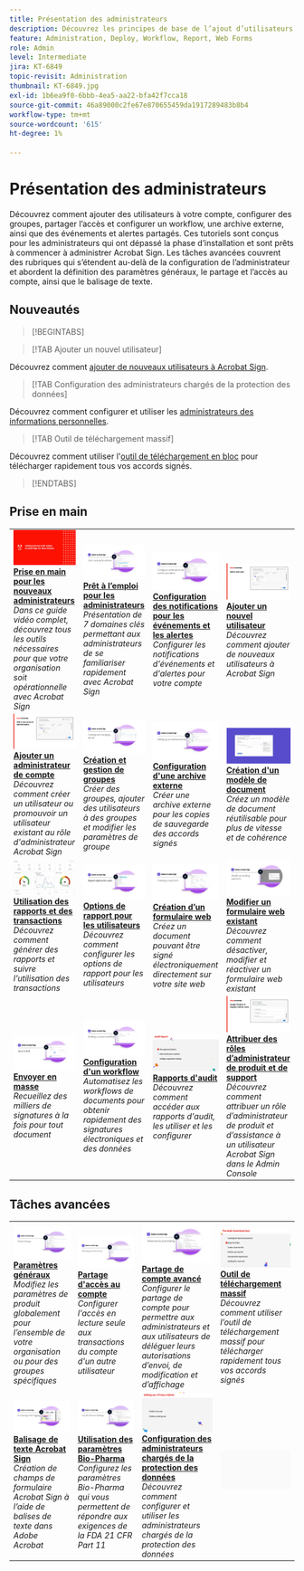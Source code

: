 ```yaml
---
title: Présentation des administrateurs
description: Découvrez les principes de base de l’ajout d’utilisateurs à votre compte, de la configuration de groupes, du partage d’accès et de la configuration d’un workflow, d’une archive externe et d’événements et alertes partagés
feature: Administration, Deploy, Workflow, Report, Web Forms
role: Admin
level: Intermediate
jira: KT-6849
topic-revisit: Administration
thumbnail: KT-6849.jpg
exl-id: 1b6ea9f0-6bbb-4ea5-aa22-bfa42f7cca18
source-git-commit: 46a89000c2fe67e870655459da1917289483b8b4
workflow-type: tm+mt
source-wordcount: '615'
ht-degree: 1%

---
```


# Présentation des administrateurs

Découvrez comment ajouter des utilisateurs à votre compte, configurer des groupes, partager l’accès et configurer un workflow, une archive externe, ainsi que des événements et alertes partagés. Ces tutoriels sont conçus pour les administrateurs qui ont dépassé la phase d’installation et sont prêts à commencer à administrer Acrobat Sign. Les tâches avancées couvrent des rubriques qui s’étendent au-delà de la configuration de l’administrateur et abordent la définition des paramètres généraux, le partage et l’accès au compte, ainsi que le balisage de texte.

## Nouveautés

>[!BEGINTABS]

>[!TAB Ajouter un nouvel utilisateur]

Découvrez comment [ajouter de nouveaux utilisateurs à Acrobat Sign](add-users-to-your-account.md).

>[!TAB Configuration des administrateurs chargés de la protection des données]

Découvrez comment configurer et utiliser les [administrateurs des informations personnelles](privacy.md).

>[!TAB Outil de téléchargement massif]

Découvrez comment utiliser l&#39;[outil de téléchargement en bloc](bulk-download-tool.md) pour télécharger rapidement tous vos accords signés.

>[!ENDTABS]

## Prise en main

<table style="table-layout:fixed">
<tr>
  <td>
    <a href="get-started-admin.md">
      <img alt="Prise en main pour les nouveaux administrateurs" src="../assets/Gettingstartedadmin_1280.png" />
    </a>
    <div>
    <a href="get-started-admin.md"><strong>Prise en main pour les nouveaux administrateurs</strong></a>
    </div>
    <em>Dans ce guide vidéo complet, découvrez tous les outils nécessaires pour que votre organisation soit opérationnelle avec Acrobat Sign</em>
    <br>
  </td>
  <td>
    <a href="up-and-running-admin.md">
      <img alt="Prêt à l’emploi pour les administrateurs" src="../assets/Up-Running.png" />
    </a>
    <div>
    <a href="up-and-running-admin.md"><strong>Prêt à l’emploi pour les administrateurs</strong></a>
    </div>
    <em>Présentation de 7 domaines clés permettant aux administrateurs de se familiariser rapidement avec Acrobat Sign</em>
    <br>
  </td>
  <td>
    <a href="set-up-shared-events-and-alert.md">
      <img alt="Configuration d’événements partagés et d’alertes" src="../assets/Notifications_1280.png" />
    </a>
    <div>
    <a href="set-up-shared-events-and-alert.md"><strong>Configuration des notifications pour les événements et les alertes</strong></a>
    </div>
    <em>Configurer les notifications d'événements et d'alertes pour votre compte</em>
    <br>
  </td>
  <td>
    <a href="add-users-to-your-account.md">
      <img alt="Ajouter un nouvel utilisateur" src="../assets/Add-a-new-user.jpg" />
    </a>
    <div>
    <a href="add-users-to-your-account.md"><strong>Ajouter un nouvel utilisateur</strong></a>
    </div>
    <em>Découvrez comment ajouter de nouveaux utilisateurs à Acrobat Sign</em>
    <br>
  </td>
</tr>
<tr>
 <td>
    <a href="add-admin.md">
      <img alt="Ajouter un nouvel administrateur de compte" src="../assets/Add-a-new-admin.jpg" />
    </a>
    <div>
    <a href="add-admin.md"><strong>Ajouter un administrateur de compte</strong></a>
    </div>
    <em>Découvrez comment créer un utilisateur ou promouvoir un utilisateur existant au rôle d'administrateur Acrobat Sign</em>
    <br>
  </td>
  <td>
    <a href="create-and-manage-groups.md">
      <img alt="Création et gestion de groupes" src="../assets/Creating-Groups.png" />
    </a>
    <div>
    <a href="create-and-manage-groups.md"><strong>Création et gestion de groupes</strong></a>
    </div>
    <em>Créer des groupes, ajouter des utilisateurs à des groupes et modifier les paramètres de groupe</em>
    <br>
  </td>
  <td>
    <a href="set-up-your-external-archive.md">
      <img alt="Configuration d’une archive externe" src="../assets/ExternalArchive.png" />
    </a>
    <div>
    <a href="set-up-your-external-archive.md"><strong>Configuration d'une archive externe</strong></a>
    </div>
    <em>Créer une archive externe pour les copies de sauvegarde des accords signés</em>
    <br>
  </td>
  <td>
    <a href="../sign-advanced-users/create-a-template.md">
      <img alt="Création d’un modèle de document" src="../assets/create-template.png" />
    </a>
    <div>
    <a href="../sign-advanced-users/create-a-template.md"><strong>Création d'un modèle de document</strong></a>
    </div>
    <em>Créez un modèle de document réutilisable pour plus de vitesse et de cohérence</em>
    <br>
  </td>
</tr>
<tr>
  <td>
    <a href="../sign-advanced-users/creating-a-report.md">
      <img alt="Utilisation des rapports et des transactions" src="../assets/reporting.png" />
    </a>
    <div>
    <a href="../sign-advanced-users/creating-a-report.md"><strong>Utilisation des rapports et des transactions</strong></a>
    </div>
    <em>Découvrez comment générer des rapports et suivre l'utilisation des transactions</em>
    <br>
  </td>
  <td>
    <a href="report-options.md">
      <img alt="Options de rapport pour les utilisateurs" src="../assets/report-options.png" />
    </a>
    <div>
    <a href="report-options.md"><strong>Options de rapport pour les utilisateurs</strong></a>
    </div>
    <em>Découvrez comment configurer les options de rapport pour les utilisateurs</em>
    <br>
  </td>
  <td>
    <a href="../sign-advanced-users/webform.md">
      <img alt="Création d’un formulaire web" src="../assets/Webform.png" />
    </a>
    <div>
    <a href="../sign-advanced-users/webform.md"><strong>Création d’un formulaire web</strong></a>
    </div>
    <em>Créez un document pouvant être signé électroniquement directement sur votre site web</em>
    <br>
  </td>
  <td>
    <a href="../sign-advanced-users/modify-webform.md">
      <img alt="Modification d’un formulaire web existant" src="../assets/Modifywebform.png" />
    </a>
    <div>
    <a href="../sign-advanced-users/modify-webform.md"><strong>Modifier un formulaire web existant</strong></a>
    </div>
    <em>Découvrez comment désactiver, modifier et réactiver un formulaire web existant</em>
    <br>
  </td>
</tr>
<tr>
  <td>
    <a href="../sign-advanced-users/megasign.md">
      <img alt="Envoi en masse" src="../assets/send-in-bulk.png" />
    </a>
    <div>
    <a href="../sign-advanced-users/megasign.md"><strong>Envoyer en masse</strong></a>
    </div>
    <em>Recueillez des milliers de signatures à la fois pour tout document</em>
    <br>
  </td>
  <td>
    <a href="building-a-custom-workflow.md">
      <img alt="Configuration d’un workflow" src="../assets/BuildingWorkflow.png" />
    </a>
    <div>
    <a href="building-a-custom-workflow.md"><strong>Configuration d'un workflow</strong></a>
    </div>
    <em>Automatisez les workflows de documents pour obtenir rapidement des signatures électroniques et des données</em>
    <br>
  </td>
  <td>
    <a href="audit-reports.md">
      <img alt="Rapports d’audit" src="../assets/audit-reports-configure.png" />
    </a>
    <div>
    <a href="audit-reports.md"><strong>Rapports d'audit</strong></a>
    </div>
    <em>Découvrez comment accéder aux rapports d'audit, les utiliser et les configurer</em>
    <br>
  </td>
  <td>
    <a href="promote-admin.md">
      <img alt="Attribution de rôles d’administrateur de produit et de support" src="../assets/admin-roles.jpg" />
    </a>
    <div>
    <a href="promote-admin.md"><strong>Attribuer des rôles d’administrateur de produit et de support</strong></a>
    </div>
    <em>Découvrez comment attribuer un rôle d’administrateur de produit et d’assistance à un utilisateur Acrobat Sign dans le Admin Console</em>
    <br>
  </td>
</tr> 
</table>

## Tâches avancées

<table style="table-layout:fixed">
<tr>
  <td>
    <a href="learn-about-global-settings.md">
      <img alt="Paramètres généraux" src="../assets/GlobalSettings_1280.png">
    </a>
    <div>
    <a href="learn-about-global-settings.md"><strong>Paramètres généraux</strong></a>
    </div>
    <em>Modifiez les paramètres de produit globalement pour l’ensemble de votre organisation ou pour des groupes spécifiques</em>
    <br>
  </td>
  <td>
    <a href="share-account-access.md">
      <img alt="Partage de l’accès au compte" src="../assets/SharingAccess.png" />
    </a>  
    <div>
    <a href="share-account-access.md"><strong>Partage d'accès au compte</strong></a>
    </div>
    <em>Configurer l'accès en lecture seule aux transactions du compte d'un autre utilisateur</em>
    <br>
  </td>
  <td>
    <a href="advanced-account-sharing.md">
      <img alt="Partage de compte avancé" src="../assets/AdvancedSharing_1280.png" />
    </a>
    <div>
    <a href="advanced-account-sharing.md"><strong>Partage de compte avancé</strong></a>
    </div>
    <em>Configurer le partage de compte pour permettre aux administrateurs et aux utilisateurs de déléguer leurs autorisations d’envoi, de modification et d’affichage</em>
    <br>
  </td>
  <td>
    <a href="bulk-download-tool.md">
      <img alt="Outil de téléchargement massif" src="../assets/bulk-download-tool.png" />
    </a>
    <div>
    <a href="bulk-download-tool.md"><strong>Outil de téléchargement massif</strong></a>
    </div>
    <em>Découvrez comment utiliser l’outil de téléchargement massif pour télécharger rapidement tous vos accords signés</em>
    <br>
  </td> 
</tr>
<tr>
   <td>
     <a href="../sign-advanced-users/adobe-sign-text-tagging.md">
      <img alt="Balisage de texte Acrobat Sign" src="../assets/Text-Tagging.png" />
    </a>
    <div>
    <a href="../sign-advanced-users/adobe-sign-text-tagging.md"><strong>Balisage de texte Acrobat Sign</strong></a>
    <div>
    <em>Création de champs de formulaire Acrobat Sign à l’aide de balises de texte dans Adobe Acrobat</em>
    <br>
  </td>
  <td>
    <a href="use-bio-pharma-settings.md">
      <img alt="Utilisation des paramètres Bio-Pharma" src="../assets/Bio_1280.png" />
    </a>
    <div>
    <a href="use-bio-pharma-settings.md"><strong>Utilisation des paramètres Bio-Pharma</strong></a>
    </div>
    <em>Configurez les paramètres Bio-Pharma qui vous permettent de répondre aux exigences de la FDA 21 CFR Part 11</em>
    <br>
  </td>
  <td>
    <a href="privacy.md">
      <img alt="Configuration de l’administrateur des informations personnelles" src="../assets/privacy.png" />
    </a>
    <div>
    <a href="privacy.md"><strong>Configuration des administrateurs chargés de la protection des données</strong></a>
    </div>
    <em>Découvrez comment configurer et utiliser les administrateurs chargés de la protection des données</em>
    <br>
  </td>
  <td>
    <img alt="Espaceur" src="../assets/Grayspacer.png" />
    <div>
    <br>
  </td>
</tr>
</table>
